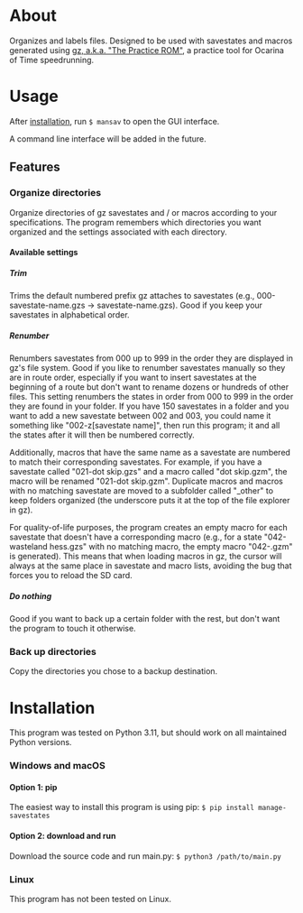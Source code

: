 # About

Organizes and labels files. Designed to be used with savestates and macros generated using [gz, a.k.a. "The Practice ROM"](https://github.com/glankk/gz), a practice tool for Ocarina of Time speedrunning.

# Usage

After [installation](#installation), run `$ mansav` to open the GUI interface.

A command line interface will be added in the future.

## Features

### Organize directories

Organize directories of gz savestates and / or macros according to your specifications. The program remembers which directories you want organized and the settings associated with each directory.

#### Available settings

##### Trim

Trims the default numbered prefix gz attaches to savestates (e.g., 000-savestate-name.gzs -> savestate-name.gzs). Good if you keep your savestates in alphabetical order.

##### Renumber

Renumbers savestates from 000 up to 999 in the order they are displayed in gz's file system. Good if you like to renumber savestates manually so they are in route order, especially if you want to insert savestates at the beginning of a route but don't want to rename dozens or hundreds of other files. This setting renumbers the states in order from 000 to 999 in the order they are found in your folder. If you have 150 savestates in a folder and you want to add a new savestate between 002 and 003, you could name it something like "002-z[savestate name]", then run this program; it and all the states after it will then be numbered correctly. 

Additionally, macros that have the same name as a savestate are numbered to match their corresponding savestates. For example, if you have a savestate called "021-dot skip.gzs" and a macro called "dot skip.gzm", the macro will be renamed "021-dot skip.gzm". Duplicate macros and macros with no matching savestate are moved to a subfolder called "_other" to keep folders organized (the underscore puts it at the top of the file explorer in gz).

For quality-of-life purposes, the program creates an empty macro for each savestate that doesn't have a corresponding macro (e.g., for a state "042-wasteland hess.gzs" with no matching macro, the empty macro "042-.gzm" is generated). This means that when loading macros in gz, the cursor will always at the same place in savestate and macro lists, avoiding the bug that forces you to reload the SD card.

##### Do nothing

Good if you want to back up a certain folder with the rest, but don't want the program to touch it otherwise.

### Back up directories

Copy the directories you chose to a backup destination.

# Installation

This program was tested on Python 3.11, but should work on all maintained Python versions.

### Windows and macOS

#### Option 1: pip

The easiest way to install this program is using pip: `$ pip install manage-savestates`

#### Option 2: download and run

Download the source code and run main.py: `$ python3 /path/to/main.py`

### Linux

This program has not been tested on Linux.
